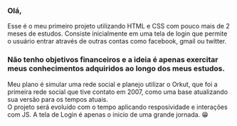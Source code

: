 ### Olá,
Esse é o meu primeiro projeto utilizando HTML e CSS com pouco mais de 2 meses de estudos. Consiste inicialmente em uma tela de login que permite o usuário entrar através de outras contas como facebook, gmail ou twitter.
### Não tenho objetivos financeiros e a ideia é apenas exercitar meus conhecimentos adquiridos ao longo dos meus estudos. 
Meu plano é simular uma rede social e planejo utilizar o Orkut, que foi a primeira rede social que tive contato em 2007, como uma base atualizando sua versão para os tempos atuais.<br>
O projeto será evoluido com o tempo aplicando resposividade e interações com JS. A tela de Login é apenas o inicio de uma grande jornada. 😁

